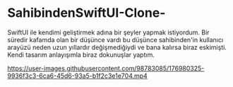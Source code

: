 # SahibindenSwiftUI-Clone-

SwiftUI ile kendimi geliştirmek adına bir şeyler yapmak istiyordum. Bir süredir kafamda olan bir düşünce vardı bu düşünce sahibinden'in kullanıcı arayüzü neden uzun yıllardır değişmediğiydi ve bana kalırsa biraz eskimişti. Kendi tasarım anlayışımla biraz dokunuşlar yaptım.

https://user-images.githubusercontent.com/98783085/176980325-9936f3c3-6ca6-45d6-93a5-b1f2c3e1e704.mp4

